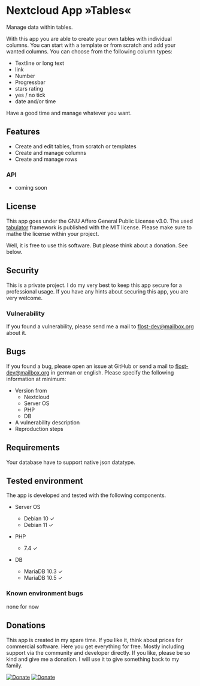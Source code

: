 # Nextcloud App »Tables«

Manage data within tables.

With this app you are able to create your own tables with individual columns. You can start with a template or from scratch and add your wanted columns.
You can choose from the following column types:
- Textline or long text
- link
- Number
- Progressbar
- stars rating
- yes / no tick
- date and/or time

Have a good time and manage whatever you want.

## Features
- Create and edit tables, from scratch or templates
- Create and manage columns
- Create and manage rows

### API
- coming soon

## License
This app goes under the GNU Affero General Public License v3.0.
The used [tabulator](http://tabulator.info/) framework is published with the MIT license.
Please make sure to mathe the license within your project.

Well, it is free to use this software. But please think about a donation. See below.

## Security
This is a private project. I do my very best to keep this app secure for a professional usage.
If you have any hints about securing this app, you are very welcome.

### Vulnerability
If you found a vulnerability, please send me a mail to flost-dev@mailbox.org about it. 

## Bugs
If you found a bug, please open an issue at GitHub or send a mail to flost-dev@mailbox.org in german or english.
Please specify the following information at minimum:
- Version from
    - Nextcloud
    - Server OS
    - PHP
    - DB
- A vulnerability description
- Reproduction steps

## Requirements
Your database have to support native json datatype.

## Tested environment
The app is developed and tested with the following components.

- Server OS
  - Debian 10 ✓
  - Debian 11 ✓

- PHP
  - 7.4 ✓

- DB
  - MariaDB 10.3 ✓
  - MariaDB 10.5 ✓

### Known environment bugs
none for now

## Donations
This app is created in my spare time. If you like it, think about prices for commercial software. Here you get everything for free. Mostly including support via the community and developer directly.
If you like, please be so kind and give me a donation. I will use it to give something back to my family.

[![Donate](https://img.shields.io/badge/Donate-PayPal-green.svg)](https://www.paypal.com/donate/?hosted_button_id=3NBB57F2WUFTN)
[![Donate](https://img.shields.io/badge/Donate-BuyMeACoffee-green.svg)](https://buymeacoff.ee/iPbXoknVC)
